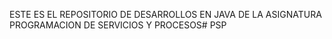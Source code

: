 ESTE ES EL REPOSITORIO DE DESARROLLOS EN JAVA DE LA ASIGNATURA  PROGRAMACION DE SERVICIOS Y PROCESOS# PSP
